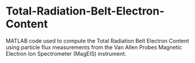 # Total-Radiation-Belt-Electron-Content

MATLAB code used to compute the Total Radiation Belt Electron Content using particle flux measurements from the Van Allen Probes Magnetic Electron Ion Spectrometer (MagEIS) instrument.
